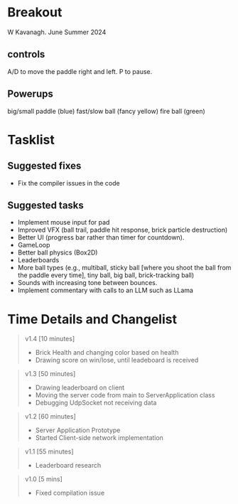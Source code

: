 # Breakout

W Kavanagh. June Summer 2024

## controls

A/D to move the paddle right and left.
P to pause.

## Powerups

big/small paddle (blue)
fast/slow ball (fancy yellow)
fire ball (green)

# Tasklist

## Suggested fixes

* Fix the compiler issues in the code

## Suggested tasks

* Implement mouse input for pad
* Improved VFX (ball trail, paddle hit response, brick particle destruction)
* Better UI (progress bar rather than timer for countdown).
* GameLoop
* Better ball physics (Box2D)
* Leaderboards
* More ball types (e.g., multiball, sticky ball [where you shoot the ball from the paddle every time], tiny ball, big ball, brick-tracking ball)
* Sounds with increasing tone between bounces.
* Implement commentary with calls to an LLM such as LLama

# Time Details and Changelist
> v1.4 [10 minutes]
> - Brick Health and changing color based on health
> - Drawing score on win/lose, until leadeboard is received

> v1.3 [50 minutes]
> - Drawing leaderboard on client
> - Moving the server code from main to ServerApplication class
> - Debugging UdpSocket not receiving data

> v1.2 [60 minutes]
> - Server Application Prototype
> - Started Client-side network implementation
 
> v1.1 [55 minutes]
> - Leaderboard research

> v1.0 [5 mins]
> - Fixed compilation issue